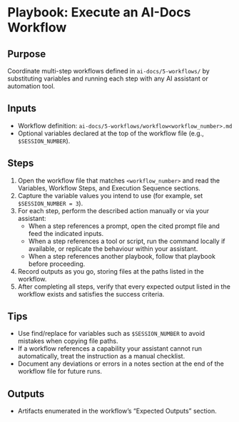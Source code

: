 # Playbook: Execute an AI-Docs Workflow

## Purpose
Coordinate multi-step workflows defined in `ai-docs/5-workflows/` by substituting variables and running each step with any AI assistant or automation tool.

## Inputs
- Workflow definition: `ai-docs/5-workflows/workflow<workflow_number>.md`
- Optional variables declared at the top of the workflow file (e.g., `$SESSION_NUMBER`).

## Steps
1. Open the workflow file that matches `<workflow_number>` and read the Variables, Workflow Steps, and Execution Sequence sections.
2. Capture the variable values you intend to use (for example, set `$SESSION_NUMBER = 3`).
3. For each step, perform the described action manually or via your assistant:
   - When a step references a prompt, open the cited prompt file and feed the indicated inputs.
   - When a step references a tool or script, run the command locally if available, or replicate the behaviour within your assistant.
   - When a step references another playbook, follow that playbook before proceeding.
4. Record outputs as you go, storing files at the paths listed in the workflow.
5. After completing all steps, verify that every expected output listed in the workflow exists and satisfies the success criteria.

## Tips
- Use find/replace for variables such as `$SESSION_NUMBER` to avoid mistakes when copying file paths.
- If a workflow references a capability your assistant cannot run automatically, treat the instruction as a manual checklist.
- Document any deviations or errors in a notes section at the end of the workflow file for future runs.

## Outputs
- Artifacts enumerated in the workflow’s “Expected Outputs” section.
